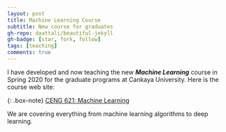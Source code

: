 ```yaml
---
layout: post
title: Machine Learning Course
subtitle: New course for graduates
gh-repo: daattali/beautiful-jekyll
gh-badge: [star, fork, follow]
tags: [teaching]
comments: true
---
```


I have developed and now teaching the new ***Machine Learning*** course in Spring 2020 for the graduate programs at Cankaya University. Here is the course web site:

{: .box-note}
[CENG 621: Machine Learning](http://ceng621.cankaya.edu.tr/)

We are covering everything from machine learning algorithms to deep learning.
